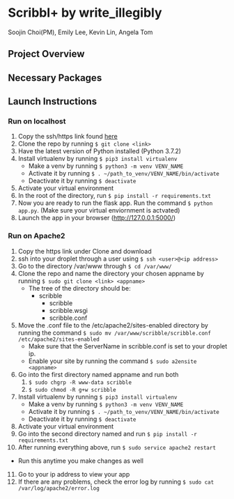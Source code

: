 # Scribbl+ by write_illegibly
Soojin Choi(PM), Emily Lee, Kevin Lin, Angela Tom
## Project Overview

## Necessary Packages

## Launch Instructions
### Run on localhost
1. Copy the ssh/https link found [here](https://github.com/Soojin-C/write_illegibly)
2. Clone the repo by running `$ git clone <link>`
3. Have the latest version of Python installed (Python 3.7.2)
4. Install virtualenv by running `$ pip3 install virtualenv`
   * Make a venv by running `$ python3 -m venv VENV_NAME`
   * Activate it by running `$ . ~/path_to_venv/VENV_NAME/bin/activate`
   * Deactivate it by running `$ deactivate`
5. Activate your virtual environment
6. In the root of the directory, run `$ pip install -r requirements.txt`
7. Now you are ready to run the flask app. Run the command `$ python app.py`. (Make sure your virtual enviornment is actvated)
8. Launch the app in your browser (http://127.0.0.1:5000/)

### Run on Apache2
1. Copy the https link under Clone and download
2. ssh into your droplet through a user using `$ ssh <user>@<ip address>`
3. Go to the directory /var/www through `$ cd /var/www/` 
4. Clone the repo and name the directory your chosen appname by running `$ sudo git clone <link> <appname>`
   * The tree of the directory should be:
      * scribble
         * scribble
         * scribble.wsgi
         * scribble.conf
5. Move the .conf file to the /etc/apache2/sites-enabled directory by running the command `$ sudo mv /var/www/scribble/scribble.conf /etc/apache2/sites-enabled`
   * Make sure that the ServerName in scribble.conf is set to your droplet ip.
   * Enable your site by running the command `$ sudo a2ensite <appname>`
6. Go into the first directory named appname and run both 
    1. `$ sudo chgrp -R www-data scribble`
    2. `$ sudo chmod -R g+w scribble`
7. Install virtualenv by running `$ pip3 install virtualenv`
   * Make a venv by running `$ python3 -m venv VENV_NAME`
   * Activate it by running `$ . ~/path_to_venv/VENV_NAME/bin/activate`
   * Deactivate it by running `$ deactivate`
8. Activate your virtual environment 
9. Go into the second directory named <appname> and run `$ pip install -r requirements.txt`
10. After running everything above, run `$ sudo service apache2 restart`
   * Run this anytime you make changes as well
11. Go to your ip address to view your app
12. If there are any problems, check the error log by running `$ sudo cat /var/log/apache2/error.log`
